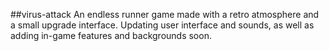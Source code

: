 ##virus-attack
An endless runner game made with a retro atmosphere and a small upgrade interface. Updating user interface and sounds, as well as adding in-game features and backgrounds soon.
